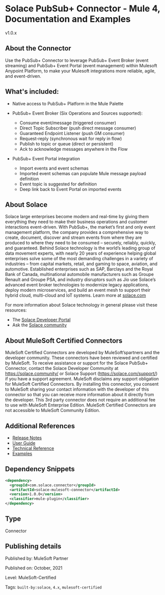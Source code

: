 # Solace PubSub+ Connector - Mule 4, Documentation and Examples

v1.0.x

## About the Connector

Use the PubSub+ Connector to leverage PubSub+ Event Broker (event streaming) and PubSub+ Event Portal (event management) within Mulesoft Anypoint Platform, to make your Mulesoft integrations more reliable, agile, and event-driven.

## What's included:

* Native access to PubSub+ Platform in the Mule Palette

*  PubSub+ Event Broker (Six Operations and Sources supported):
    * Consume event/message (triggered consumer)
    * Direct Topic Subscriber (push direct message consumer)
    * Guaranteed Endpoint Listener (push GM consumer)
    * Request-reply (synchronous wait for reply in flow)
    * Publish to topic or queue (direct or persistent)
    * Ack to acknowledge messages anywhere in the Flow

 * PubSub+ Event Portal integration

    * Import events and event schemas
    * Imported event schemas can populate Mule message payload definition
    * Event topic is suggested for definition
    * Deep link back to Event Portal on imported events

## About Solace

Solace large enterprises become modern and real-time by giving them everything they need to make their business operations and customer interactions event-driven. With PubSub+, the market’s first and only event management platform, the company provides a comprehensive way to create, document, discover and stream events from where they are produced to where they need to be consumed – securely, reliably, quickly, and guaranteed. Behind Solace technology is the world’s leading group of data movement experts, with nearly 20 years of experience helping global enterprises solve some of the most demanding challenges in a variety of industries – from capital markets, retail, and gaming to space, aviation, and automotive. Established enterprises such as SAP, Barclays and the Royal Bank of Canada, multinational automobile manufacturers such as Groupe Renault and Groupe PSA, and industry disruptors such as Jio use Solace’s advanced event broker technologies to modernize legacy applications, deploy modern microservices, and build an event mesh to support their hybrid cloud, multi-cloud and IoT systems. Learn more at [solace.com](https://solace.com/)

For more information about Solace technology in general please visit these resources:

- The [Solace Developer Portal](https://solace.dev)
- Ask the [Solace community](https://solace.community/)


## About MuleSoft Certified Connectors

MuleSoft Certified Connectors are developed by MuleSoft’spartners and the developer community. These connectors have been reviewed and certified by MuleSoft. To receive assistance or support for the Solace PubSub+ Connector, contact the Solace Developer Community at https://solace.community/ or Solace Support (https://solace.com/support/) if you have a support agreement.
MuleSoft disclaims any support obligation for MuleSoft Certified Connectors. By installing this connector, you consent to MuleSoft sharing your contact information with the developer of this connector so that you can receive more information about it directly from the developer. This 3rd party connector does not require an additional fee to use with MuleSoft Enterprise Edition. MuleSoft Certified Connectors are not accessible to MuleSoft Community Edition.

## Additional References

* [Release Notes](doc/release-notes.md)
* [User Guide](doc/user-guide.md)
* [Technical Reference](doc/technical-reference.md)
* [Examples](demo/README.md)

## Dependency Snippets

```XML
<dependency>
  <groupId>com.solace.connector</groupId>
  <artifactId>solace-mulesoft-connector</artifactId>
  <version>1.0.0</version>
  <classifier>mule-plugin</classifier>
</dependency>
```

## Type

Connector

## Publishing details

Published by: MuleSoft Partner
</br>

Published on: October, 2021
</br>

Level: MuleSoft-Certified
</br>

Tags: `built-by:solace`, `4.x`, `mulesoft-certified`

